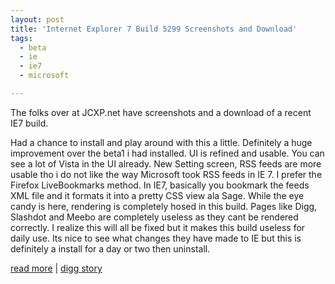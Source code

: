 ```yaml
---
layout: post
title: 'Internet Explorer 7 Build 5299 Screenshots and Download'
tags:
  - beta
  - ie
  - ie7
  - microsoft

---
```


The folks over at JCXP.net have screenshots and a download of a recent IE7 build.

Had a chance to install and play around with this a little. Definitely a huge improvement over the beta1 i had installed. UI is refined and usable. You can see a lot of Vista in the UI already. New Setting screen, RSS feeds are more usable tho i do not like the way Microsoft took RSS feeds in IE 7. I prefer the Firefox LiveBookmarks method. In IE7, basically you bookmark the feeds XML file and it formats it into a pretty CSS view ala Sage. While the eye candy is here, rendering is completely hosed in this build. Pages like Digg, Slashdot and Meebo are completely useless as they cant be rendered correctly. I realize this will all be fixed  but it makes this build useless for daily use. Its nice to see what changes they have made to IE but this is definitely a install for a day or two then uninstall.

<a href="http://www.jcxp.net/forums/index.php?showtopic=4499">read more</a> | <a href="http://digg.com/software/Internet_Explorer_7_Build_5299_Screenshots_and_Download">digg story</a>

<!-- technorati tags start -->
<!-- technorati tags end -->
